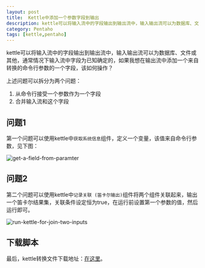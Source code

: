 ```yaml
---
layout: post
title:  Kettle中添加一个参数字段到输出
description: kettle可以将输入流中的字段输出到输出流中，输入输出流可以为数据库、文件或其他，通常情况下输入流中字段为已知确定的，如果我想在输出流中添加一个来自转换的命令行参数的一个字段，该如何操作？
category: Pentaho
tags: [kettle,pentaho]
---
```


kettle可以将输入流中的字段输出到输出流中，输入输出流可以为数据库、文件或其他，通常情况下输入流中字段为已知确定的，如果我想在输出流中添加一个来自转换的命令行参数的一个字段，该如何操作？


上述问题可以拆分为两个问题：

1. 从命令行接受一个参数作为一个字段
2. 合并输入流和这个字段

## 问题1

第一个问题可以使用kettle中`获取系统信息`组件，定义一个变量，该值来自命令行参数，见下图：

![get-a-field-from-paramter](http://jc-resource.qiniudn.com/images/2013/get-a-field-from-paramter.png)


## 问题2
第二个问题可以使用kettle中`记录关联 (笛卡尔输出)`组件将两个组件关联起来，输出一个笛卡尔结果集，关联条件设定恒为true，在运行前设置第一个参数的值，然后运行即可。

![run-kettle-for-join-two-inputs](http://jc-resource.qiniudn.com/images/2013/run-kettle-for-join-two-inputs.png)


## 下载脚本
最后，kettle转换文件下载地址：[在这里](http://jc-resource.qiniudn.com/images/2013/join-a-paramter-to-input-in-kettle.zip)。


